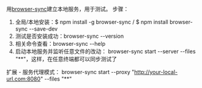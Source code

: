 用<a href="https://www.browsersync.io/">browser-sync</a>建立本地服务，用于测试。
步骤：
1. 全局/本地安装：$ npm install -g browser-sync / $ npm install browser-sync --save-dev
2. 测试是否安装成功：browser-sync --version
3. 相关命令查看：browser-sync --help
4. 启动本地服务并监听任意文件的改动： browser-sync start --server --files "**"，这样，在任意终端都可以同步测试了

扩展 - 服务代理模式：
	browser-sync start --proxy "http://your-local-url.com:8080" --files "**"

